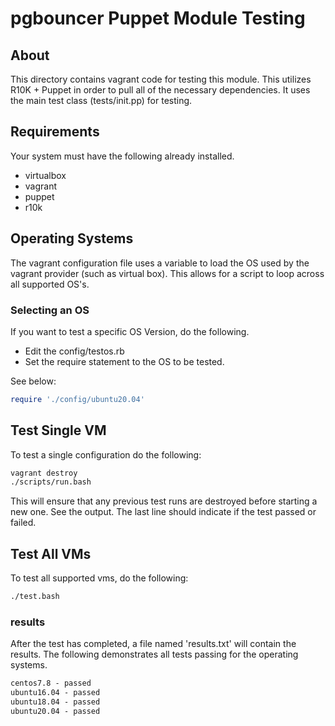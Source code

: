 # pgbouncer Puppet Module Testing

## About

This directory contains vagrant code for testing this module.  This utilizes R10K + Puppet in order to pull all of the necessary dependencies.  It uses the main test class (tests/init.pp) for testing.

## Requirements

Your system must have the following already installed.

* virtualbox
* vagrant
* puppet
* r10k

## Operating Systems

The vagrant configuration file uses a variable to load the OS used by the vagrant provider (such as virtual box).   This allows for a script to loop across all supported OS's.

### Selecting an OS

If you want to test a specific OS Version, do the following.

* Edit the config/testos.rb
* Set the require statement to the OS to be tested.

See below:

```ruby
require './config/ubuntu20.04'
```

## Test Single VM

To test a single configuration do the following:

```bash
vagrant destroy
./scripts/run.bash
```

This will ensure that any previous test runs are destroyed before starting a new one.  See the output.  The last line should indicate if the test passed or failed.

## Test All VMs

To test all supported vms, do the following:

```bash
./test.bash
```

### results

After the test has completed, a file named 'results.txt' will contain the results.  The following demonstrates all tests passing for the operating systems.

```txt
centos7.8 - passed
ubuntu16.04 - passed
ubuntu18.04 - passed
ubuntu20.04 - passed
```
